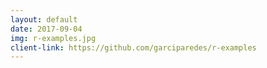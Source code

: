 ```yaml
---
layout: default
date: 2017-09-04
img: r-examples.jpg
client-link: https://github.com/garciparedes/r-examples
---
```

